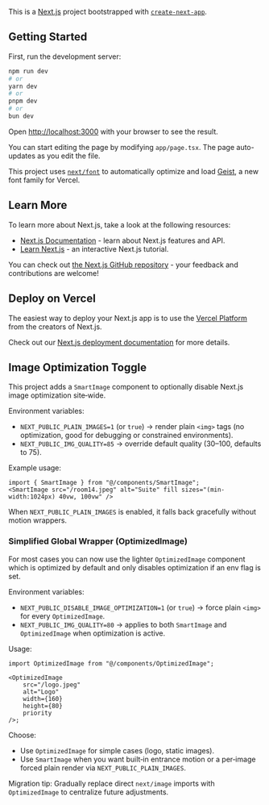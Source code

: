 This is a [Next.js](https://nextjs.org) project bootstrapped with [`create-next-app`](https://nextjs.org/docs/app/api-reference/cli/create-next-app).

## Getting Started

First, run the development server:

```bash
npm run dev
# or
yarn dev
# or
pnpm dev
# or
bun dev
```

Open [http://localhost:3000](http://localhost:3000) with your browser to see the result.

You can start editing the page by modifying `app/page.tsx`. The page auto-updates as you edit the file.

This project uses [`next/font`](https://nextjs.org/docs/app/building-your-application/optimizing/fonts) to automatically optimize and load [Geist](https://vercel.com/font), a new font family for Vercel.

## Learn More

To learn more about Next.js, take a look at the following resources:

- [Next.js Documentation](https://nextjs.org/docs) - learn about Next.js features and API.
- [Learn Next.js](https://nextjs.org/learn) - an interactive Next.js tutorial.

You can check out [the Next.js GitHub repository](https://github.com/vercel/next.js) - your feedback and contributions are welcome!

## Deploy on Vercel

The easiest way to deploy your Next.js app is to use the [Vercel Platform](https://vercel.com/new?utm_medium=default-template&filter=next.js&utm_source=create-next-app&utm_campaign=create-next-app-readme) from the creators of Next.js.

Check out our [Next.js deployment documentation](https://nextjs.org/docs/app/building-your-application/deploying) for more details.

## Image Optimization Toggle

This project adds a `SmartImage` component to optionally disable Next.js image optimization site‑wide.

Environment variables:

- `NEXT_PUBLIC_PLAIN_IMAGES=1` (or `true`) -> render plain `<img>` tags (no optimization, good for debugging or constrained environments).
- `NEXT_PUBLIC_IMG_QUALITY=85` -> override default quality (30–100, defaults to 75).

Example usage:
```tsx
import { SmartImage } from "@/components/SmartImage";
<SmartImage src="/room14.jpeg" alt="Suite" fill sizes="(min-width:1024px) 40vw, 100vw" />
```

When `NEXT_PUBLIC_PLAIN_IMAGES` is enabled, it falls back gracefully without motion wrappers.

### Simplified Global Wrapper (OptimizedImage)

For most cases you can now use the lighter `OptimizedImage` component which is optimized by default and only disables optimization if an env flag is set.

Environment variables:

- `NEXT_PUBLIC_DISABLE_IMAGE_OPTIMIZATION=1` (or `true`) -> force plain `<img>` for every `OptimizedImage`.
- `NEXT_PUBLIC_IMG_QUALITY=80` -> applies to both `SmartImage` and `OptimizedImage` when optimization is active.

Usage:
```tsx
import OptimizedImage from "@/components/OptimizedImage";

<OptimizedImage
	src="/logo.jpeg"
	alt="Logo"
	width={160}
	height={80}
	priority
/>;
```

Choose:
- Use `OptimizedImage` for simple cases (logo, static images).
- Use `SmartImage` when you want built‑in entrance motion or a per‑image forced plain render via `NEXT_PUBLIC_PLAIN_IMAGES`.

Migration tip: Gradually replace direct `next/image` imports with `OptimizedImage` to centralize future adjustments.
